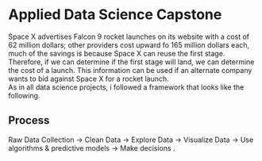# Applied Data Science Capstone

Space X advertises Falcon 9 rocket launches on its website with a cost of 62 million dollars; other providers cost upward fo 165 million dollars each, much of the savings is because Space X can reuse the first stage. Therefore, if we can determine if the first stage will land, we can determine the cost of a launch. This information can be used if an alternate company wants to bid against Space X for a rocket launch. <br />
As in all data science projects, i followed a framework that looks like the following. 

## Process
Raw Data Collection -> Clean Data -> Explore Data -> Visualize Data -> Use algorithms & predictive models -> Make decisions .

